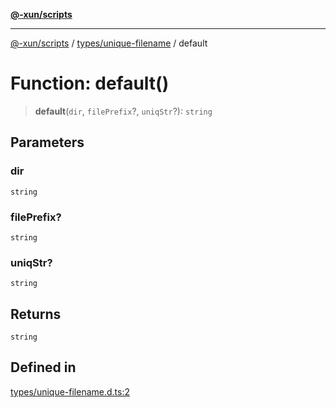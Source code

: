 [**@-xun/scripts**](../../../README.md)

***

[@-xun/scripts](../../../README.md) / [types/unique-filename](../README.md) / default

# Function: default()

> **default**(`dir`, `filePrefix`?, `uniqStr`?): `string`

## Parameters

### dir

`string`

### filePrefix?

`string`

### uniqStr?

`string`

## Returns

`string`

## Defined in

[types/unique-filename.d.ts:2](https://github.com/Xunnamius/xscripts/blob/2521de366121a50ffeca631b4ec62db9c60657e5/types/unique-filename.d.ts#L2)
